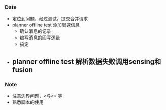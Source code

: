 ### Date
- 定位到问题，经过测试。提交合并请求
- planner offline test 添加限速信息
	- 确认消息的记录
	- 编写消息的回写逻辑
	- 搞定
- planner offline test 解析数据失败调用sensing和fusion
	- 


### Note
- 注意边界问题，<与<= 等
- 熟悉脚本的使用